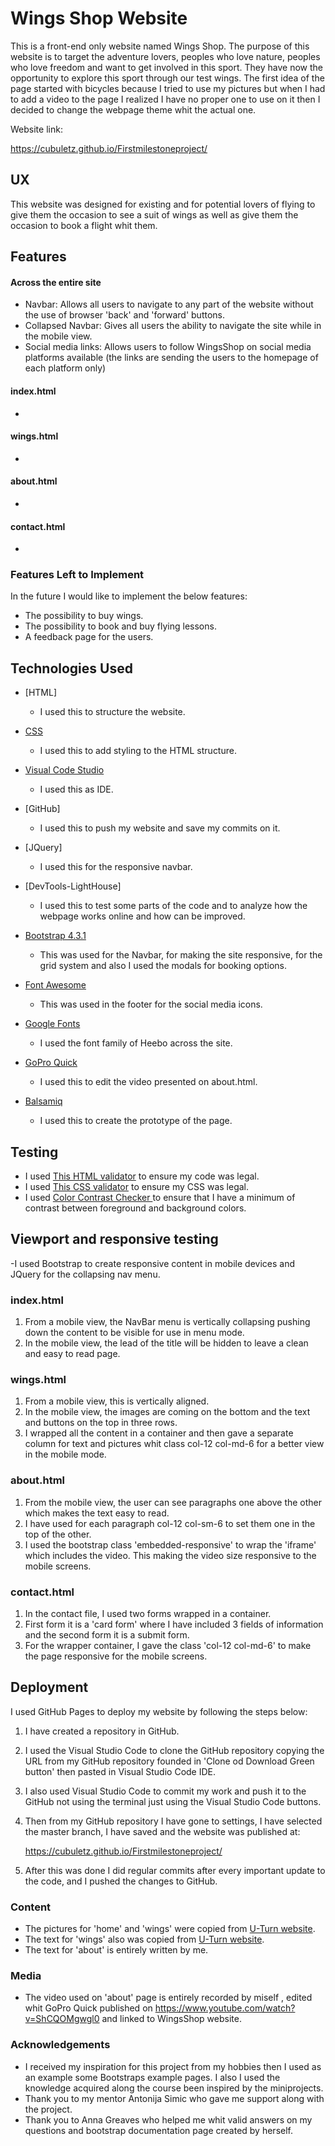 # Wings Shop Website

This is a front-end only website named Wings Shop. The purpose of this website is to target the adventure lovers, peoples who love nature, peoples who love freedom and want to get involved in this sport.
They have now the opportunity to explore this sport through our test wings. 
The first idea of the page started with bicycles because I tried to use my pictures but when I had to add a video to the page I realized I have no proper one to use on it then I decided to change the webpage theme whit the actual one.

Website link:

https://cubuletz.github.io/Firstmilestoneproject/
 
## UX
 
This website was designed for existing and for potential lovers of flying to give them the occasion to see a suit of wings as well as give them the occasion to book a flight whit them.


## Features

#### Across the entire site

- Navbar: Allows all users to navigate to any part of the website without the use of browser 'back' and 'forward' buttons.
- Collapsed Navbar: Gives all users the ability to navigate the site while in the mobile view.
- Social media links: Allows users to follow WingsShop on social media platforms available (the links are sending the users to the homepage of each platform only)

#### index.html

-

#### wings.html

- 

#### about.html

- 

#### contact.html

- 


### Features Left to Implement

In the future I would like to implement the below features:
- The possibility to buy wings.
- The possibility to book and buy flying lessons.
- A feedback page for the users.


## Technologies Used
- [HTML] 
     - I used this to structure the website.

- [CSS]() 
     - I used this to add styling to the HTML structure.

- [Visual Code Studio](https://code.visualstudio.com/) 
     - I used this as IDE.

- [GitHub] 
     - I used this to push my website and save my commits on it. 

- [JQuery] 
     - I used this for the responsive navbar.

- [DevTools-LightHouse] 
     - I used this to test some parts of the code and to analyze how the webpage works online and how can be improved.

- [Bootstrap 4.3.1](https://stackpath.bootstrapcdn.com/bootstrap/4.3.1/css/bootstrap.min.css)  
     - This was used for the Navbar, for making the site responsive, for the grid system and also I used the modals for booking options.

- [Font Awesome](https://use.fontawesome.com/releases/v5.8.2/css/all.css) 
     - This was used in the footer for the social media icons.

- [Google Fonts](https://fonts.googleapis.com/css?family=Heebo&display=swap) 
     - I used the font family of Heebo across the site.
    
- [GoPro Quick](https://shop.gopro.com/EMEA/softwareandapp/quik-%7C-desktop/Quik-Desktop.html) 
     - I used this to edit the video presented on about.html.

- [Balsamiq]() 
     - I used this to create the prototype of the page.

## Testing

- I used [This HTML validator](https://validator.w3.org/) to ensure my code was legal.
- I used [This CSS validator](https://jigsaw.w3.org/css-validator/) to ensure my CSS was legal.
- I used [Color Contrast Checker ](https://webaim.org/resources/contrastchecker/) to ensure that I have a minimum of contrast between
foreground and background colors.


## Viewport and responsive testing

-I used Bootstrap to create responsive content in mobile devices and JQuery for the collapsing nav menu.

### index.html

1. From a mobile view, the NavBar menu is vertically collapsing pushing down the content to be visible for use in menu mode.  
2. In the mobile view, the lead of the title will be hidden to leave a clean and easy to read page.


### wings.html

1. From a mobile view, this is vertically aligned.
2. In the mobile view, the images are coming on the bottom and the text and buttons on the top in three rows.
3. I wrapped all the content in a container and then gave a separate column for text and pictures whit class col-12 col-md-6 for a better view in the mobile mode.


### about.html

1. From the mobile view, the user can see paragraphs one above the other which makes the text easy to read.
2. I have used for each paragraph col-12 col-sm-6 to set them one in the top of the other.
3. I used the bootstrap class 'embedded-responsive' to wrap the 'iframe' which includes the video. This making the video size responsive to the mobile screens.

### contact.html

1. In the contact file, I used two forms wrapped in a container.
2. First form it is a 'card form' where I have included 3 fields of information and the second form it is a
submit form.
3. For the wrapper container, I gave the class 'col-12 col-md-6' to make the page responsive for the mobile screens.



## Deployment

I used GitHub Pages to deploy my website by following the steps below:

1. I have created a repository in GitHub.

2. I used the Visual Studio Code to clone the GitHub repository copying the URL from my GitHub repository founded in 'Clone od Download Green button' then pasted in Visual Studio Code IDE.
  
3. I also used Visual Studio Code to commit my work and push it to the GitHub not using the terminal just using the Visual Studio Code buttons.

4. Then from my GitHub repository I have gone to settings, I have selected the master branch, I have saved and the website was published at:

    https://cubuletz.github.io/Firstmilestoneproject/

5. After this was done I did regular commits after every important update to the code, and I pushed the changes to GitHub.


### Content
- The pictures for 'home' and 'wings' were copied from [U-Turn website](http://www.u-turn.de/web/).
- The text for 'wings' also was copied from [U-Turn website](http://www.u-turn.de/web/).
- The text for 'about' is entirely written by me.

  
### Media
- The video used on 'about' page is entirely recorded by miself , edited whit GoPro Quick published on https://www.youtube.com/watch?v=ShCQOMgwgl0 and linked to WingsShop website.


### Acknowledgements

- I received my inspiration for this project from my hobbies then I used as an example some Bootstraps example pages. I also I used the knowledge acquired along the course been inspired by the miniprojects.
- Thank you to my mentor Antonija Simic who gave me support along with the project.
- Thank you to Anna Greaves who helped me whit valid answers on my questions and bootstrap documentation page created by herself.